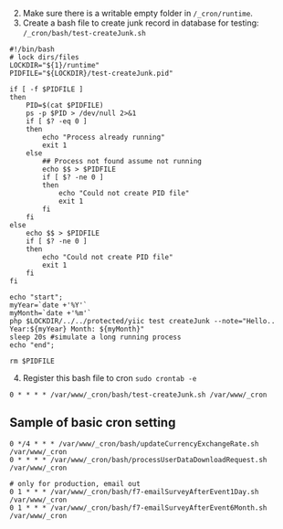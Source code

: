 2. Make sure there is a writable empty folder in `/_cron/runtime`.
3. Create a bash file to create junk record in database for testing: `/_cron/bash/test-createJunk.sh`
```
#!/bin/bash
# lock dirs/files
LOCKDIR="${1}/runtime"
PIDFILE="${LOCKDIR}/test-createJunk.pid"

if [ -f $PIDFILE ]
then
    PID=$(cat $PIDFILE)
    ps -p $PID > /dev/null 2>&1
    if [ $? -eq 0 ]
    then
        echo "Process already running"
        exit 1
    else
        ## Process not found assume not running
        echo $$ > $PIDFILE
        if [ $? -ne 0 ]
        then
            echo "Could not create PID file"
            exit 1
        fi
    fi
else
    echo $$ > $PIDFILE
    if [ $? -ne 0 ]
    then
        echo "Could not create PID file"
        exit 1
    fi
fi

echo "start";
myYear=`date +'%Y'`
myMonth=`date +'%m'`
php $LOCKDIR/../../protected/yiic test createJunk --note="Hello.. Year:${myYear} Month: ${myMonth}"
sleep 20s #simulate a long running process
echo "end";

rm $PIDFILE
```

4. Register this bash file to cron `sudo crontab -e`
```
0 * * * * /var/www/_cron/bash/test-createJunk.sh /var/www/_cron
```

## Sample of basic cron setting
```
0 */4 * * * /var/www/_cron/bash/updateCurrencyExchangeRate.sh /var/www/_cron
0 * * * * /var/www/_cron/bash/processUserDataDownloadRequest.sh /var/www/_cron

# only for production, email out
0 1 * * * /var/www/_cron/bash/f7-emailSurveyAfterEvent1Day.sh /var/www/_cron
0 1 * * * /var/www/_cron/bash/f7-emailSurveyAfterEvent6Month.sh /var/www/_cron
```